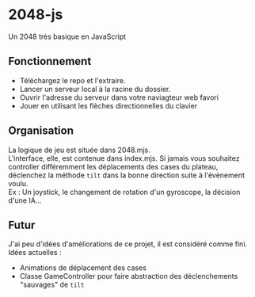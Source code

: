 # 2048-js
Un 2048 très basique en JavaScript

## Fonctionnement
+ Téléchargez le repo et l'extraire.
+ Lancer un serveur local à la racine du dossier.
+ Ouvrir l'adresse du serveur dans votre naviagteur web favori
+ Jouer en utilisant les flèches directionnelles du clavier

## Organisation
La logique de jeu est située dans 2048.mjs.  
L'interface, elle, est contenue dans index.mjs. Si jamais vous souhaitez controller différemment les déplacements des cases du plateau, déclenchez la méthode `tilt` dans la bonne direction suite à l'évènement voulu.  
Ex : Un joystick, le changement de rotation d'un gyroscope, la décision d'une IA... 

## Futur
J'ai peu d'idées d'améliorations de ce projet, il est considéré comme fini.  
Idées actuelles :
- Animations de déplacement des cases
- Classe GameController pour faire abstraction des déclenchements "sauvages" de `tilt`
